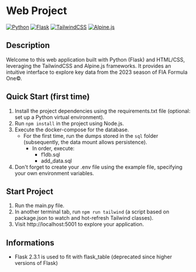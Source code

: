 # Web Project

[![Python](https://img.shields.io/badge/Python-3.12%2B-blue)](https://www.python.org/)
[![Flask](https://img.shields.io/badge/Flask-2.3.1-green)](https://flask.palletsprojects.com/en/2.0.x/)
[![TailwindCSS](https://img.shields.io/badge/TailwindCSS-3+-orange)](https://tailwindcss.com/)
[![Alpine.js](https://img.shields.io/badge/Alpine.js-3+-blue)](https://github.com/alpinejs/alpine)

## Description

Welcome to this web application built with Python (Flask) and HTML/CSS, leveraging the TailwindCSS and Alpine.js frameworks. It provides an intuitive interface to explore key data from the 2023 season of FIA Formula One©.

## Quick Start (first time)

1. Install the project dependencies using the requirements.txt file (optional: set up a Python virtual environment).
2. Run ```npm install``` in the project using Node.js.
3. Execute the docker-compose for the database.
   - For the first time, run the dumps stored in the ```sql``` folder (subsequently, the data mount allows persistence).
     - In order, execute:
       - f1db.sql
       - add_data.sql
4. Don't forget to create your .env file using the example file, specifying your own environment variables.

## Start Project

1. Run the main.py file.
2. In another terminal tab, run ```npm run tailwind``` (a script based on package.json to watch and hot-refresh Tailwind classes).
3. Visit http://localhost:5001 to explore your application.

## Informations

- Flask 2.3.1 is used to fit with flask_table (deprecated since higher versions of Flask)
